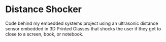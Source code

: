 # Distance Shocker
Code behind my embedded systems project using an ultrasonic distance sensor embedded in 3D Printed Glasses that shocks the user if they get to close to a screen, book, or notebook.
